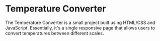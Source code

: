 # Temperature Converter
 
The Temperature Converter is a small project built using HTML/CSS and JavaScript. Essentially, it's a single responsive page that allows users to convert temperatures between different scales.
